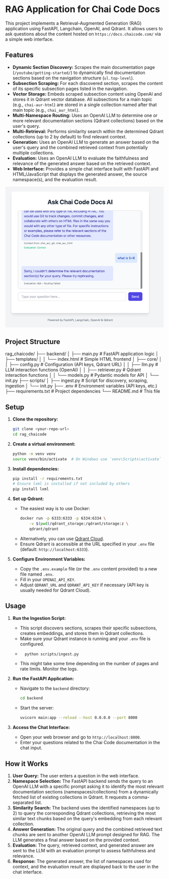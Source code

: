 # RAG Application for Chai Code Docs

This project implements a Retrieval-Augmented Generation (RAG) application using FastAPI, Langchain, OpenAI, and Qdrant. It allows users to ask questions about the content hosted on `https://docs.chaicode.com/` via a simple web interface.

## Features

* **Dynamic Section Discovery:** Scrapes the main documentation page (`/youtube/getting-started/`) to dynamically find documentation sections based on the navigation structure (`ul.top-level`).
* **Subsection Scraping:** For each discovered section, scrapes the content of its specific subsection pages listed in the navigation.
* **Vector Storage:** Embeds scraped subsection content using OpenAI and stores it in Qdrant vector database. All subsections for a main topic (e.g., `chai-aur-html`) are stored in a single collection named after that main topic (e.g., `chai_aur_html`).
* **Multi-Namespace Routing:** Uses an OpenAI LLM to determine one or more relevant documentation sections (Qdrant collections) based on the user's query.
* **Multi-Retrieval:** Performs similarity search within the determined Qdrant collections (up to 2 by default) to find relevant context.
* **Generation:** Uses an OpenAI LLM to generate an answer based on the user's query and the combined retrieved context from potentially multiple collections.
* **Evaluation:** Uses an OpenAI LLM to evaluate the faithfulness and relevance of the generated answer based on the retrieved context.
* **Web Interface:** Provides a simple chat interface built with FastAPI and HTML/JavaScript that displays the generated answer, the source namespace(s), and the evaluation result.

![App Screenshot](./images/img_1.png)


## Project Structure



rag_chaicode/
├── backend/
│ ├── main.py # FastAPI application logic
│ ├── templates/
│ │ └── index.html # Simple HTML frontend
│ ├── core/
│ │ ├── config.py # Configuration (API keys, Qdrant URL)
│ │ ├── llm.py # LLM interaction functions (OpenAI)
│ │ ├── retriever.py # Qdrant interaction functions
│ │ └── models.py # Pydantic models for API
│ └── init.py
├── scripts/
│ ├── ingest.py # Script for discovery, scraping, ingestion
│ └── init.py
├── .env # Environment variables (API keys, etc.)
├── requirements.txt # Project dependencies
└── README.md # This file
## Setup

1.  **Clone the repository:**
    ```bash
    git clone <your-repo-url>
    cd rag_chaicode
    ```

2.  **Create a virtual environment:**
    ```bash
    python -m venv venv
    source venv/bin/activate  # On Windows use `venv\Scripts\activate`
    ```

3.  **Install dependencies:**
    ```bash
    pip install -r requirements.txt
    # Ensure lxml is installed if not included by others
    pip install lxml
    ```

4.  **Set up Qdrant:**
    * The easiest way is to use Docker:
        ```bash
        docker run -p 6333:6333 -p 6334:6334 \
            -v $(pwd)/qdrant_storage:/qdrant/storage:z \
            qdrant/qdrant
        ```
    * Alternatively, you can use [Qdrant Cloud](https://cloud.qdrant.io/).
    * Ensure Qdrant is accessible at the URL specified in your `.env` file (default: `http://localhost:6333`).

5.  **Configure Environment Variables:**
    * Copy the `.env.example` file (or the `.env` content provided) to a new file named `.env`.
    * Fill in your `OPENAI_API_KEY`.
    * Adjust `QDRANT_URL` and `QDRANT_API_KEY` if necessary (API key is usually needed for Qdrant Cloud).

## Usage

1.  **Run the Ingestion Script:**
    * This script discovers sections, scrapes their specific subsections, creates embeddings, and stores them in Qdrant collections.
    * Make sure your Qdrant instance is running and your `.env` file is configured.
    * ```bash
        python scripts/ingest.py
        ```
    * This might take some time depending on the number of pages and rate limits. Monitor the logs.

2.  **Run the FastAPI Application:**
    * Navigate to the `backend` directory:
        ```bash
        cd backend
        ```
    * Start the server:
        ```bash
        uvicorn main:app --reload --host 0.0.0.0 --port 8000
        ```

3.  **Access the Chat Interface:**
    * Open your web browser and go to `http://localhost:8000`.
    * Enter your questions related to the Chai Code documentation in the chat input.

## How it Works

1.  **User Query:** The user enters a question in the web interface.
2.  **Namespace Selection:** The FastAPI backend sends the query to an OpenAI LLM with a specific prompt asking it to identify the most relevant documentation sections (namespaces/collections) from a dynamically fetched list of existing collections in Qdrant. It requests a comma-separated list.
3.  **Similarity Search:** The backend uses the identified namespaces (up to 2) to query the corresponding Qdrant collections, retrieving the most similar text chunks based on the query's embedding from each relevant collection.
4.  **Answer Generation:** The original query and the combined retrieved text chunks are sent to another OpenAI LLM prompt designed for RAG. The LLM generates a final answer based on the provided context.
5.  **Evaluation:** The query, retrieved context, and generated answer are sent to the LLM with an evaluation prompt to assess faithfulness and relevance.
6.  **Response:** The generated answer, the list of namespaces used for context, and the evaluation result are displayed back to the user in the chat interface.


